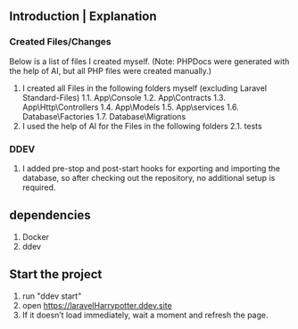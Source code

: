 ## Introduction | Explanation ##
### Created Files/Changes ###
Below is a list of files I created myself. (Note: PHPDocs were generated with the help of AI, but all PHP files were created manually.)
1. I created all Files in the following folders myself (excluding Laravel Standard-Files)
1.1. App\Console
1.2. App\Contracts
1.3. App\Http\Controllers
1.4. App\Models
1.5. App\services
1.6. Database\Factories
1.7. Database\Migrations
2. I used the help of AI for the Files in the following folders
2.1. tests

### DDEV ###
1. I added pre-stop and post-start hooks for exporting and importing the database, so after checking out the repository, no additional setup is required.

## dependencies ##
1. Docker
2. ddev

## Start the project ##
1. run "ddev start"
2. open https://laravelHarrypotter.ddev.site
3. If it doesn’t load immediately, wait a moment and refresh the page.